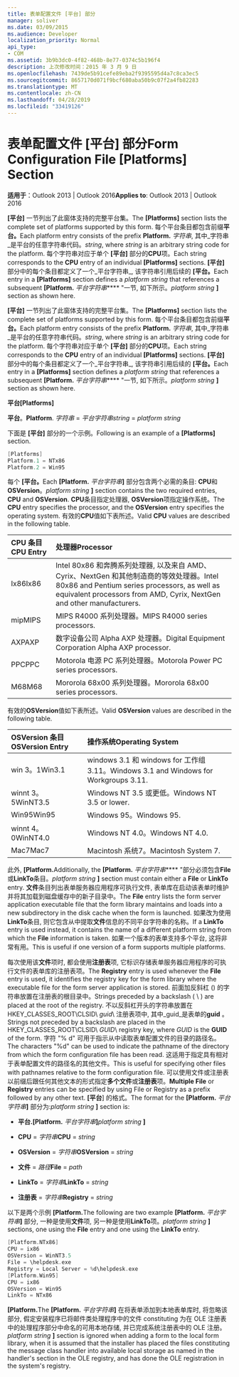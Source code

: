 ```yaml
---
title: 表单配置文件 [平台] 部分
manager: soliver
ms.date: 03/09/2015
ms.audience: Developer
localization_priority: Normal
api_type:
- COM
ms.assetid: 3b9b3dc0-4f82-468b-8e77-0374c5b196f4
description: 上次修改时间：2015 年 3 月 9 日
ms.openlocfilehash: 7439de5b91cefe89eba2f9395595d4a7c8ca3ec5
ms.sourcegitcommit: 8657170d071f9bcf680aba50b9c07f2a4fb82283
ms.translationtype: MT
ms.contentlocale: zh-CN
ms.lasthandoff: 04/28/2019
ms.locfileid: "33419126"
---
```

# <a name="form-configuration-file-platforms-section"></a><span data-ttu-id="8f0f4-103">表单配置文件 [平台] 部分</span><span class="sxs-lookup"><span data-stu-id="8f0f4-103">Form Configuration File [Platforms] Section</span></span>

<span data-ttu-id="8f0f4-104">**适用于**：Outlook 2013 | Outlook 2016</span><span class="sxs-lookup"><span data-stu-id="8f0f4-104">**Applies to**: Outlook 2013 | Outlook 2016</span></span> 
  
<span data-ttu-id="8f0f4-105">**[平台]** 一节列出了此窗体支持的完整平台集。</span><span class="sxs-lookup"><span data-stu-id="8f0f4-105">The **[Platforms]** section lists the complete set of platforms supported by this form.</span></span> <span data-ttu-id="8f0f4-106">每个平台条目都包含前缀**平台。**</span><span class="sxs-lookup"><span data-stu-id="8f0f4-106">Each platform entry consists of the prefix **Platform.**</span></span> <span data-ttu-id="8f0f4-107">_字符串_, 其中_字符串_是平台的任意字符串代码。</span><span class="sxs-lookup"><span data-stu-id="8f0f4-107">_string_, where  _string_ is an arbitrary string code for the platform.</span></span> <span data-ttu-id="8f0f4-108">每个字符串对应于单个 **[平台]** 部分的**CPU**项。</span><span class="sxs-lookup"><span data-stu-id="8f0f4-108">Each string corresponds to the **CPU** entry of an individual **[Platforms]** sections.</span></span> <span data-ttu-id="8f0f4-109">**[平台]** 部分中的每个条目都定义了一个_平台字符串_, 该字符串引用后续的 **[平台。**</span><span class="sxs-lookup"><span data-stu-id="8f0f4-109">Each entry in a **[Platforms]** section defines a  _platform string_ that references a subsequent **[Platform.**</span></span> <span data-ttu-id="8f0f4-110">_平台字符串_\*\*\*\* "一节, 如下所示。</span><span class="sxs-lookup"><span data-stu-id="8f0f4-110">_platform string_ **]** section as shown here.</span></span> 
  
<span data-ttu-id="8f0f4-111">**[平台]** 一节列出了此窗体支持的完整平台集。</span><span class="sxs-lookup"><span data-stu-id="8f0f4-111">The **[Platforms]** section lists the complete set of platforms supported by this form.</span></span> <span data-ttu-id="8f0f4-112">每个平台条目都包含前缀**平台。**</span><span class="sxs-lookup"><span data-stu-id="8f0f4-112">Each platform entry consists of the prefix **Platform.**</span></span> <span data-ttu-id="8f0f4-113">_字符串_, 其中_字符串_是平台的任意字符串代码。</span><span class="sxs-lookup"><span data-stu-id="8f0f4-113">_string_, where  _string_ is an arbitrary string code for the platform.</span></span> <span data-ttu-id="8f0f4-114">每个字符串对应于单个 **[平台]** 部分的**CPU**项。</span><span class="sxs-lookup"><span data-stu-id="8f0f4-114">Each string corresponds to the **CPU** entry of an individual **[Platforms]** sections.</span></span> <span data-ttu-id="8f0f4-115">**[平台]** 部分中的每个条目都定义了一个_平台字符串_, 该字符串引用后续的 **[平台。**</span><span class="sxs-lookup"><span data-stu-id="8f0f4-115">Each entry in a **[Platforms]** section defines a  _platform string_ that references a subsequent **[Platform.**</span></span> <span data-ttu-id="8f0f4-116">_平台字符串_\*\*\*\* "一节, 如下所示。</span><span class="sxs-lookup"><span data-stu-id="8f0f4-116">_platform string_ **]** section as shown here.</span></span> 
  
<span data-ttu-id="8f0f4-117">**平台**</span><span class="sxs-lookup"><span data-stu-id="8f0f4-117">**[Platforms]**</span></span>
  
<span data-ttu-id="8f0f4-118">**平台**。</span><span class="sxs-lookup"><span data-stu-id="8f0f4-118">**Platform**.</span></span> <span data-ttu-id="8f0f4-119">_字符串_ =  _平台字符串_</span><span class="sxs-lookup"><span data-stu-id="8f0f4-119">_string_ =  _platform string_</span></span>
  
<span data-ttu-id="8f0f4-120">下面是 **[平台]** 部分的一个示例。</span><span class="sxs-lookup"><span data-stu-id="8f0f4-120">Following is an example of a **[Platforms]** section.</span></span> 
  
```cpp
[Platforms]
Platform.1 = NTx86
Platform.2 = Win95

```

<span data-ttu-id="8f0f4-121">每个 **[平台。**</span><span class="sxs-lookup"><span data-stu-id="8f0f4-121">Each **[Platform.**</span></span> <span data-ttu-id="8f0f4-122">_平台字符串_**]** 部分包含两个必需的条目: **CPU**和**OSVersion**。</span><span class="sxs-lookup"><span data-stu-id="8f0f4-122">_platform string_ **]** section contains the two required entries, **CPU** and **OSVersion**.</span></span> <span data-ttu-id="8f0f4-123">**CPU**条目指定处理器, **OSVersion**项指定操作系统。</span><span class="sxs-lookup"><span data-stu-id="8f0f4-123">The **CPU** entry specifies the processor, and the **OSVersion** entry specifies the operating system.</span></span> <span data-ttu-id="8f0f4-124">有效的**CPU**值如下表所述。</span><span class="sxs-lookup"><span data-stu-id="8f0f4-124">Valid **CPU** values are described in the following table.</span></span> 
  
|<span data-ttu-id="8f0f4-125">**CPU 条目**</span><span class="sxs-lookup"><span data-stu-id="8f0f4-125">**CPU Entry**</span></span>|<span data-ttu-id="8f0f4-126">**处理器**</span><span class="sxs-lookup"><span data-stu-id="8f0f4-126">**Processor**</span></span>|
|:-----|:-----|
|<span data-ttu-id="8f0f4-127">Ix86</span><span class="sxs-lookup"><span data-stu-id="8f0f4-127">Ix86</span></span>  <br/> |<span data-ttu-id="8f0f4-128">Intel 80x86 和奔腾系列处理器, 以及来自 AMD、Cyrix、NextGen 和其他制造商的等效处理器。</span><span class="sxs-lookup"><span data-stu-id="8f0f4-128">Intel 80x86 and Pentium series processors, as well as equivalent processors from AMD, Cyrix, NextGen and other manufacturers.</span></span>  <br/> |
|<span data-ttu-id="8f0f4-129">mip</span><span class="sxs-lookup"><span data-stu-id="8f0f4-129">MIPS</span></span>  <br/> |<span data-ttu-id="8f0f4-130">MIPS R4000 系列处理器。</span><span class="sxs-lookup"><span data-stu-id="8f0f4-130">MIPS R4000 series processors.</span></span>  <br/> |
|<span data-ttu-id="8f0f4-131">AXP</span><span class="sxs-lookup"><span data-stu-id="8f0f4-131">AXP</span></span>  <br/> |<span data-ttu-id="8f0f4-132">数字设备公司 Alpha AXP 处理器。</span><span class="sxs-lookup"><span data-stu-id="8f0f4-132">Digital Equipment Corporation Alpha AXP processor.</span></span>  <br/> |
|<span data-ttu-id="8f0f4-133">PPC</span><span class="sxs-lookup"><span data-stu-id="8f0f4-133">PPC</span></span>  <br/> |<span data-ttu-id="8f0f4-134">Motorola 电源 PC 系列处理器。</span><span class="sxs-lookup"><span data-stu-id="8f0f4-134">Motorola Power PC series processors.</span></span>  <br/> |
|<span data-ttu-id="8f0f4-135">M68</span><span class="sxs-lookup"><span data-stu-id="8f0f4-135">M68</span></span>  <br/> |<span data-ttu-id="8f0f4-136">Mororola 68x00 系列处理器。</span><span class="sxs-lookup"><span data-stu-id="8f0f4-136">Mororola 68x00 series processors.</span></span>  <br/> |
   
<span data-ttu-id="8f0f4-137">有效的**OSVersion**值如下表所述。</span><span class="sxs-lookup"><span data-stu-id="8f0f4-137">Valid **OSVersion** values are described in the following table.</span></span> 
  
|<span data-ttu-id="8f0f4-138">**OSVersion 条目**</span><span class="sxs-lookup"><span data-stu-id="8f0f4-138">**OSVersion Entry**</span></span>|<span data-ttu-id="8f0f4-139">**操作系统**</span><span class="sxs-lookup"><span data-stu-id="8f0f4-139">**Operating System**</span></span>|
|:-----|:-----|
|<span data-ttu-id="8f0f4-140">win 3。1</span><span class="sxs-lookup"><span data-stu-id="8f0f4-140">Win3.1</span></span>  <br/> |<span data-ttu-id="8f0f4-141">windows 3.1 和 windows for 工作组3.11。</span><span class="sxs-lookup"><span data-stu-id="8f0f4-141">Windows 3.1 and Windows for Workgroups 3.11.</span></span>  <br/> |
|<span data-ttu-id="8f0f4-142">winnt 3。5</span><span class="sxs-lookup"><span data-stu-id="8f0f4-142">WinNT3.5</span></span>  <br/> |<span data-ttu-id="8f0f4-143">Windows NT 3.5 或更低。</span><span class="sxs-lookup"><span data-stu-id="8f0f4-143">Windows NT 3.5 or lower.</span></span>  <br/> |
|<span data-ttu-id="8f0f4-144">Win95</span><span class="sxs-lookup"><span data-stu-id="8f0f4-144">Win95</span></span>  <br/> |<span data-ttu-id="8f0f4-145">Windows 95。</span><span class="sxs-lookup"><span data-stu-id="8f0f4-145">Windows 95.</span></span>  <br/> |
|<span data-ttu-id="8f0f4-146">winnt 4。0</span><span class="sxs-lookup"><span data-stu-id="8f0f4-146">WinNT4.0</span></span>  <br/> |<span data-ttu-id="8f0f4-147">Windows NT 4.0。</span><span class="sxs-lookup"><span data-stu-id="8f0f4-147">Windows NT 4.0.</span></span>  <br/> |
|<span data-ttu-id="8f0f4-148">Mac7</span><span class="sxs-lookup"><span data-stu-id="8f0f4-148">Mac7</span></span>  <br/> |<span data-ttu-id="8f0f4-149">Macintosh 系统7。</span><span class="sxs-lookup"><span data-stu-id="8f0f4-149">Macintosh System 7.</span></span>  <br/> |
   
<span data-ttu-id="8f0f4-150">此外, **[Platform.**</span><span class="sxs-lookup"><span data-stu-id="8f0f4-150">Additionally, the **[Platform.**</span></span> <span data-ttu-id="8f0f4-151">_平台字符串_\*\*\*\* "部分必须包含**File**或**LinkTo**条目。</span><span class="sxs-lookup"><span data-stu-id="8f0f4-151">_platform string_ **]** section must contain either a **File** or **LinkTo** entry.</span></span> <span data-ttu-id="8f0f4-152">**文件**条目列出表单服务器应用程序可执行文件, 表单库在启动该表单时维护并将其加载到磁盘缓存中的新子目录中。</span><span class="sxs-lookup"><span data-stu-id="8f0f4-152">The **File** entry lists the form server application executable file that the form library maintains and loads into a new subdirectory in the disk cache when the form is launched.</span></span> <span data-ttu-id="8f0f4-153">如果改为使用**LinkTo**条目, 则它包含从中提取**文件**信息的不同平台字符串的名称。</span><span class="sxs-lookup"><span data-stu-id="8f0f4-153">If a **LinkTo** entry is used instead, it contains the name of a different platform string from which the **File** information is taken.</span></span> <span data-ttu-id="8f0f4-154">如果一个版本的表单支持多个平台, 这将非常有用。</span><span class="sxs-lookup"><span data-stu-id="8f0f4-154">This is useful if one version of a form supports multiple platforms.</span></span> 
  
<span data-ttu-id="8f0f4-155">每次使用该**文件**项时, 都会使用**注册表**项, 它标识存储表单服务器应用程序的可执行文件的表单库的注册表项。</span><span class="sxs-lookup"><span data-stu-id="8f0f4-155">The **Registry** entry is used whenever the **File** entry is used, it identifies the registry key for the form library where the executable file for the form server application is stored.</span></span> <span data-ttu-id="8f0f4-156">前面加反斜杠 (\) 的字符串放置在注册表的根目录中。</span><span class="sxs-lookup"><span data-stu-id="8f0f4-156">Strings preceded by a backslash ( \ ) are placed at the root of the registry.</span></span> <span data-ttu-id="8f0f4-157">不以反斜杠开头的字符串放置在 HKEY_CLASSES_ROOT\CLSID\ _guid_\ 注册表项中, 其中_guid_是表单的**guid** 。</span><span class="sxs-lookup"><span data-stu-id="8f0f4-157">Strings not preceded by a backslash are placed in the HKEY_CLASSES_ROOT\CLSID\  _GUID_\ registry key, where  _GUID_ is the **GUID** of the form.</span></span> <span data-ttu-id="8f0f4-158">字符 "% d" 可用于指示从中读取表单配置文件的目录的路径名。</span><span class="sxs-lookup"><span data-stu-id="8f0f4-158">The characters "%d" can be used to indicate the pathname of the directory from which the form configuration file has been read.</span></span> <span data-ttu-id="8f0f4-159">这适用于指定具有相对于表单配置文件的路径名的其他文件。</span><span class="sxs-lookup"><span data-stu-id="8f0f4-159">This is useful for specifying other files with pathnames relative to the form configuration file.</span></span> <span data-ttu-id="8f0f4-160">可以使用文件或注册表以前缀后跟任何其他文本的形式指定**多个文件**或**注册表**项。</span><span class="sxs-lookup"><span data-stu-id="8f0f4-160">**Multiple File** or **Registry** entries can be specified by using File or Registry as a prefix followed by any other text.</span></span> <span data-ttu-id="8f0f4-161">**[平台**] 的格式。</span><span class="sxs-lookup"><span data-stu-id="8f0f4-161">The format for the **[Platform.**</span></span> <span data-ttu-id="8f0f4-162">_平台字符串_**]** 部分为:</span><span class="sxs-lookup"><span data-stu-id="8f0f4-162">_platform string_ **]** section is:</span></span> 
  
- <span data-ttu-id="8f0f4-163">**平台.**</span><span class="sxs-lookup"><span data-stu-id="8f0f4-163">**[Platform.**</span></span> <span data-ttu-id="8f0f4-164">_平台字符串_**]**</span><span class="sxs-lookup"><span data-stu-id="8f0f4-164">_platform string_ **]**</span></span>
    
- <span data-ttu-id="8f0f4-165">**CPU** =  _字符串_</span><span class="sxs-lookup"><span data-stu-id="8f0f4-165">**CPU** =  _string_</span></span>
    
- <span data-ttu-id="8f0f4-166">**OSVersion** =  _字符串_</span><span class="sxs-lookup"><span data-stu-id="8f0f4-166">**OSVersion** =  _string_</span></span>
    
- <span data-ttu-id="8f0f4-167">**文件** =  _路径_</span><span class="sxs-lookup"><span data-stu-id="8f0f4-167">**File** =  _path_</span></span>
    
- <span data-ttu-id="8f0f4-168">**LinkTo** =  _字符串_</span><span class="sxs-lookup"><span data-stu-id="8f0f4-168">**LinkTo** =  _string_</span></span>
    
- <span data-ttu-id="8f0f4-169">**注册表** =  _字符串_</span><span class="sxs-lookup"><span data-stu-id="8f0f4-169">**Registry** =  _string_</span></span>
  
<span data-ttu-id="8f0f4-170">以下是两个示例 **[Platform.**</span><span class="sxs-lookup"><span data-stu-id="8f0f4-170">The following are two example **[Platform.**</span></span> <span data-ttu-id="8f0f4-171">_平台字符串_**]** 部分, 一种是使用**文件**项, 另一种是使用**LinkTo**项。</span><span class="sxs-lookup"><span data-stu-id="8f0f4-171">_platform string_ **]** sections, one using the **File** entry and one using the **LinkTo** entry.</span></span> 
  
```cpp
[Platform.NTx86]
CPU = ix86
OSVersion = WinNT3.5
File = \helpdesk.exe
Registry = Local Server = %d\helpdesk.exe
[Platform.Win95]
CPU = ix86
OSVersion = Win95
LinkTo = NTx86

```

<span data-ttu-id="8f0f4-172">**[Platform.**</span><span class="sxs-lookup"><span data-stu-id="8f0f4-172">The **[Platform.**</span></span> <span data-ttu-id="8f0f4-173">_平台字符串_**]** 在将表单添加到本地表单库时, 将忽略该部分, 假定安装程序已将邮件类处理程序中的文件 constituting 为在 OLE 注册表中的处理程序部分中命名的可用本地存储, 并已完成系统注册表中的 OLE 注册。</span><span class="sxs-lookup"><span data-stu-id="8f0f4-173">_platform string_ **]** section is ignored when adding a form to the local form library, when it is assumed that the installer has placed the files constituting the message class handler into available local storage as named in the handler's section in the OLE registry, and has done the OLE registration in the system's registry.</span></span> 
  

